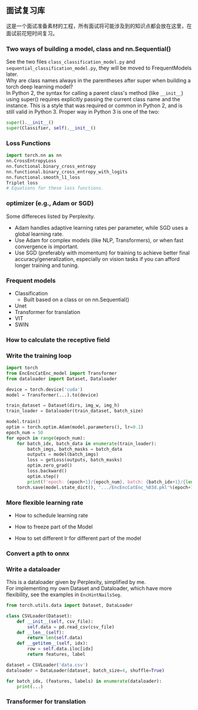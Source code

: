 
## 面试复习库
这是一个面试准备素材的工程，所有面试将可能涉及到的知识点都会放在这里，在面试前花短时间复习。

### Two ways of building a model, class and nn.Sequential()
See the two files `class_classification_model.py` and `sequential_classification_model.py`, they will be moved to FrequentModels later. <br>
Why are class names always in the parentheses after super when building a torch deep learning model? <br>
In Python 2, the syntax for calling a parent class's method (like `__init__`) using super() requires explicitly passing the current class name and the instance. This is a style that was required or common in Python 2, and is still valid in Python 3. Proper way in Python 3 is one of the two:
```python
super().__init__()
super(Classifier, self).__init__()
```

### Loss Functions
```python
import torch.nn as nn
nn.CrossEntropyLoss
nn.functional.binary_cross_entropy
nn.functional.binary_cross_entropy_with_logits
nn.functional.smooth_l1_loss
Triplet loss
# Equations for these loss functions. 
```
### optimizer (e.g., Adam or SGD)
Some differeces listed by Perplexity.
* Adam handles adaptive learning rates per parameter, while SGD uses a global learning rate. 
* Use Adam for complex models (like NLP, Transformers), or when fast convergence is important.
* Use SGD (preferably with momentum) for training to achieve better final accuracy/generalization, especially on vision tasks if you can afford longer training and tuning.

### Frequent models
* Classification
  * Built based on a class or on nn.Sequential()
* Unet
* Transformer for translation
* VIT
* SWIN



### How to calculate the receptive field


### Write the training loop
```python
import torch
from EncEncCatEnc_model import Transformer
from dataloader import Dataset, Dataloader

device = torch.device('cuda')
model = Transformer(...).to(device)

train_dataset = Dataset(dirs, img_w, img_h)
train_loader = Dataloader(train_dataset, batch_size)

model.train()
optim = torch.optim.Adam(model.parameters(), lr=0.1)
epoch_num = 50
for epoch in range(epoch_num):
    for batch_idx, batch_data in enumerate(train_loader):
        batch_imgs, batch_masks = batch_data
        outputs = model(batch_imgs)
        loss = getLoss(outputs, batch_masks)
        optim.zero_grad()
        loss.backward()
        optim.step()
        print(f'epoch: {epoch+1}/{epoch_num}, batch: {batch_idx+1}/{len(train_loader)}, loss: {loss.item()}')
    torch.save(model.state_dict(), '.../EncEncCatEnc_%03d.pkl'%(epoch+1))
```

### More flexible learning rate
* How to schedule learning rate

* How to freeze part of the Model

* How to set different lr for different part of the model

### Convert a pth to onnx


### Write a dataloader
This is a dataloader given by Perplexity, simplified by me.<br>
For implementing my own Dataset and Dataloader, which have more flexibility, see the examples in `EncHintNailsSeg`. 
```python
from torch.utils.data import Dataset, DataLoader

class CSVLoader(Dataset):
    def __init__(self, csv_file):
        self.data = pd.read_csv(csv_file)
    def __len__(self):
        return len(self.data)
    def __getitem__(self, idx):
        row = self.data.iloc[idx]
        return features, label

dataset = CSVLoader('data.csv')
dataloader = DataLoader(dataset, batch_size=4, shuffle=True)

for batch_idx, (features, labels) in enumerate(dataloader):
    print(...)
``` 

### Transformer for translation







